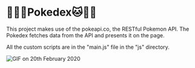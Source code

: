 # 🐛🦊🐙Pokedex🐱🦇🐢

This project makes use of the pokeapi.co, the RESTful Pokemon API.
The Pokedex fetches data from the API and presents it on the page.

All the custom scripts are in the "main.js" file in the "js" directory.

![GIF on 20th February 2020](/img/pokedex.gif?raw=true "Gif of the Pokedex")
